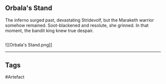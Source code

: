 ## Orbala's Stand
The inferno surged past, devastating Stridevolf, but the Maraketh
warrior somehow remained. Soot-blackened and resolute, she
grinned. In that moment, the bandit king knew true despair.
## 
![[Orbala's Stand.png]]

---
## Tags
#Artefact